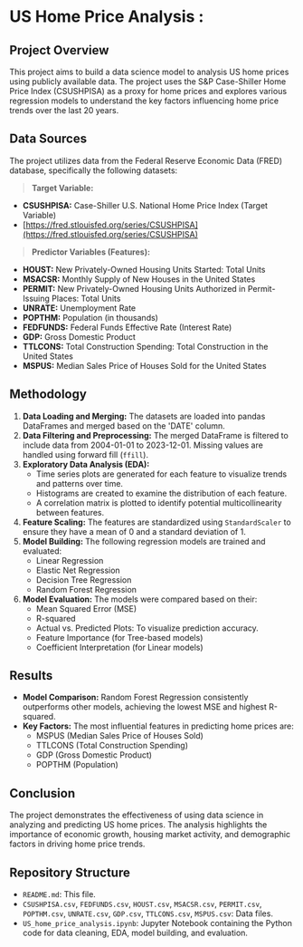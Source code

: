 # US Home Price Analysis :

## Project Overview

This project aims to build a data science model to analysis US home prices using publicly available data. The project uses the S&P Case-Shiller Home Price Index (CSUSHPISA) as a proxy for home prices and explores various regression models to understand the key factors influencing home price trends over the last 20 years.

## Data Sources

The project utilizes data from the Federal Reserve Economic Data (FRED) database, specifically the following datasets:

> **Target Variable:**
- **CSUSHPISA:** Case-Shiller U.S. National Home Price Index (Target Variable)
- [https://fred.stlouisfed.org/series/CSUSHPISA](https://fred.stlouisfed.org/series/CSUSHPISA)

> **Predictor Variables (Features):**
- **HOUST:** New Privately-Owned Housing Units Started: Total Units
- **MSACSR:** Monthly Supply of New Houses in the United States
- **PERMIT:** New Privately-Owned Housing Units Authorized in Permit-Issuing Places: Total Units
- **UNRATE:** Unemployment Rate
- **POPTHM:** Population (in thousands)
- **FEDFUNDS:** Federal Funds Effective Rate (Interest Rate)
- **GDP:** Gross Domestic Product
- **TTLCONS:** Total Construction Spending: Total Construction in the United States
- **MSPUS:** Median Sales Price of Houses Sold for the United States

## Methodology

1. **Data Loading and Merging:** The datasets are loaded into pandas DataFrames and merged based on the 'DATE' column.
2. **Data Filtering and Preprocessing:** The merged DataFrame is filtered to include data from 2004-01-01 to 2023-12-01. Missing values are handled using forward fill (`ffill`).
3. **Exploratory Data Analysis (EDA):**
    - Time series plots are generated for each feature to visualize trends and patterns over time.
    - Histograms are created to examine the distribution of each feature.
    - A correlation matrix is plotted to identify potential multicollinearity between features.
4. **Feature Scaling:** The features are standardized using `StandardScaler` to ensure they have a mean of 0 and a standard deviation of 1.
5. **Model Building:** The following regression models are trained and evaluated:
    - Linear Regression
    - Elastic Net Regression
    - Decision Tree Regression
    - Random Forest Regression
6. **Model Evaluation:** The models were compared based on their:
    - Mean Squared Error (MSE)
    - R-squared
    - Actual vs. Predicted Plots: To visualize prediction accuracy.
    - Feature Importance (for Tree-based models)
    - Coefficient Interpretation (for Linear models)

## Results

- **Model Comparison:** Random Forest Regression consistently outperforms other models, achieving the lowest MSE and highest R-squared.
- **Key Factors:** The most influential features in predicting home prices are:
    - MSPUS (Median Sales Price of Houses Sold)
    - TTLCONS (Total Construction Spending)
    - GDP (Gross Domestic Product)
    - POPTHM (Population)

## Conclusion

The project demonstrates the effectiveness of using data science in analyzing and predicting US home prices. The analysis highlights the importance of economic growth, housing market activity, and demographic factors in driving home price trends.

## Repository Structure

- `README.md`: This file.
- `CSUSHPISA.csv`, `FEDFUNDS.csv`, `HOUST.csv`, `MSACSR.csv`, `PERMIT.csv`, `POPTHM.csv`, `UNRATE.csv`, `GDP.csv`, `TTLCONS.csv`, `MSPUS.csv`: Data files.
- `US_home_price_analysis.ipynb`: Jupyter Notebook containing the Python code for data cleaning, EDA, model building, and evaluation.
